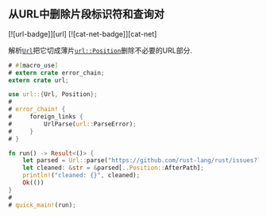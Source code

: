 
## 从URL中删除片段标识符和查询对

[![url-badge]][url] [![cat-net-badge]][cat-net]

解析[`Url`]把它切成薄片[`url::Position`]删除不必要的URL部分.

```rust
# #[macro_use]
# extern crate error_chain;
extern crate url;

use url::{Url, Position};
#
# error_chain! {
#     foreign_links {
#         UrlParse(url::ParseError);
#     }
# }

fn run() -> Result<()> {
    let parsed = Url::parse("https://github.com/rust-lang/rust/issues?labels=E-easy&state=open")?;
    let cleaned: &str = &parsed[..Position::AfterPath];
    println!("cleaned: {}", cleaned);
    Ok(())
}
#
# quick_main!(run);
```

[`url::position`]: https://docs.rs/url/*/url/enum.Position.html

[`url`]: https://docs.rs/url/*/url/struct.Url.html
